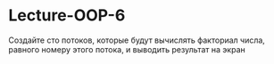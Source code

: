 # Lecture-OOP-6

 Создайте сто потоков, которые будут вычислять факториал 
числа, равного номеру этого потока, и выводить результат на 
экран

